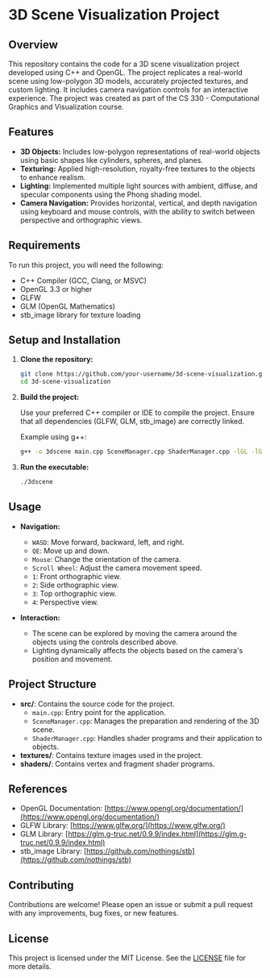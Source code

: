 # 3D Scene Visualization Project

## Overview

This repository contains the code for a 3D scene visualization project developed using C++ and OpenGL. The project replicates a real-world scene using low-polygon 3D models, accurately projected textures, and custom lighting. It includes camera navigation controls for an interactive experience. The project was created as part of the CS 330 - Computational Graphics and Visualization course.

## Features

- **3D Objects:** Includes low-polygon representations of real-world objects using basic shapes like cylinders, spheres, and planes.
- **Texturing:** Applied high-resolution, royalty-free textures to the objects to enhance realism.
- **Lighting:** Implemented multiple light sources with ambient, diffuse, and specular components using the Phong shading model.
- **Camera Navigation:** Provides horizontal, vertical, and depth navigation using keyboard and mouse controls, with the ability to switch between perspective and orthographic views.

## Requirements

To run this project, you will need the following:

- C++ Compiler (GCC, Clang, or MSVC)
- OpenGL 3.3 or higher
- GLFW
- GLM (OpenGL Mathematics)
- stb_image library for texture loading

## Setup and Installation

1. **Clone the repository:**

    ```bash
    git clone https://github.com/your-username/3d-scene-visualization.git
    cd 3d-scene-visualization
    ```

2. **Build the project:**

    Use your preferred C++ compiler or IDE to compile the project. Ensure that all dependencies (GLFW, GLM, stb_image) are correctly linked.

    Example using g++:

    ```bash
    g++ -o 3dscene main.cpp SceneManager.cpp ShaderManager.cpp -lGL -lGLU -lglfw
    ```

3. **Run the executable:**

    ```bash
    ./3dscene
    ```

## Usage

- **Navigation:**
  - `WASD`: Move forward, backward, left, and right.
  - `QE`: Move up and down.
  - `Mouse`: Change the orientation of the camera.
  - `Scroll Wheel`: Adjust the camera movement speed.
  - `1`: Front orthographic view.
  - `2`: Side orthographic view.
  - `3`: Top orthographic view.
  - `4`: Perspective view.

- **Interaction:**
  - The scene can be explored by moving the camera around the objects using the controls described above.
  - Lighting dynamically affects the objects based on the camera's position and movement.

## Project Structure

- **src/**: Contains the source code for the project.
  - `main.cpp`: Entry point for the application.
  - `SceneManager.cpp`: Manages the preparation and rendering of the 3D scene.
  - `ShaderManager.cpp`: Handles shader programs and their application to objects.
- **textures/**: Contains texture images used in the project.
- **shaders/**: Contains vertex and fragment shader programs.

## References

- OpenGL Documentation: [https://www.opengl.org/documentation/](https://www.opengl.org/documentation/)
- GLFW Library: [https://www.glfw.org/](https://www.glfw.org/)
- GLM Library: [https://glm.g-truc.net/0.9.9/index.html](https://glm.g-truc.net/0.9.9/index.html)
- stb_image Library: [https://github.com/nothings/stb](https://github.com/nothings/stb)

## Contributing

Contributions are welcome! Please open an issue or submit a pull request with any improvements, bug fixes, or new features.

## License

This project is licensed under the MIT License. See the [LICENSE](LICENSE) file for more details.

